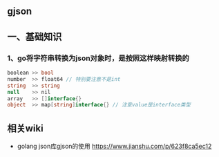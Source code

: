 ## gjson

## 一、基础知识

### 1、go将字符串转换为json对象时，是按照这样映射转换的

```csharp
boolean >> bool
number  >> float64 // 特别要注意不是int
string  >> string
null    >> nil
array   >> []interface{}
object  >> map[string]interface{} // 注意value是interface类型
```

## 相关wiki
* golang json库gjson的使用 https://www.jianshu.com/p/623f8ca5ec12